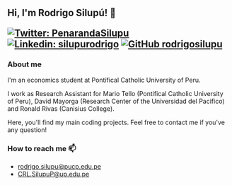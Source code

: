 
<h2> Hi, I'm Rodrigo Silupú! 👋  
 
[![Twitter: PenarandaSilupu](https://img.shields.io/twitter/follow/PenarandaSilupu?style=social)](
https://twitter.com/PenarandaSilupu)
[![Linkedin: silupurodrigo](https://img.shields.io/badge/-silupurodrigo-blue?style=flat-square&logo=Linkedin&logoColor=white&link=https://www.linkedin.com/in/silupurodrigo/)](https://www.linkedin.com/in/silupurodrigo/)
[![GitHub rodrigosilupu](https://img.shields.io/github/followers/rodrigosilupu?label=follow&style=social)](https://github.com/rodrigosilupu)

### About me
I'm an economics student at Pontifical Catholic University of Peru. 

I work as Research Assistant for Mario Tello (Pontifical Catholic University of Peru), David Mayorga (Research Center of the Universidad del Pacifico) and Ronald Rivas (Canisius College).
 
Here, you'll find my main coding projects. Feel free to contact me if you've any question!
  
### How to reach me 📫
- rodrigo.silupu@pucp.edu.pe
- CRL.SilupuP@up.edu.pe
